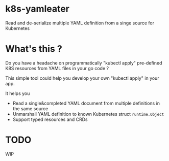 # k8s-yamleater
Read and de-serialize multiple YAML definition from a singe source for Kubernetes

# What's this ?
Do you have a headache on programmatically "kubectl apply" pre-defined
K8S resources from YAML files in your go code ?

This simple tool could help you develop your own "kubectl apply" in your app.

It helps you

* Read a single&completed YAML document from multiple definitions in the same source
* Unmarshall YAML definition to known Kubernetes struct `runtime.Object`
* Support typed resources and CRDs


# TODO
WIP
